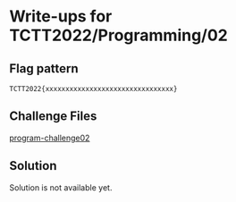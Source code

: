 # Write-ups for TCTT2022/Programming/02

## Flag pattern

`TCTT2022{xxxxxxxxxxxxxxxxxxxxxxxxxxxxxxxx}`

## Challenge Files

[program-challenge02](./program-challenge02.zip)

## Solution

Solution is not available yet.
